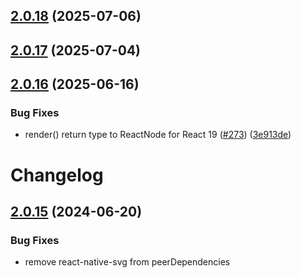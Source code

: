 

## [2.0.18](https://github.com/rosskhanas/react-qr-code/compare/2.0.17...2.0.18) (2025-07-06)

## [2.0.17](https://github.com/rosskhanas/react-qr-code/compare/2.0.16...2.0.17) (2025-07-04)

## [2.0.16](https://github.com/rosskhanas/react-qr-code/compare/2.0.15...2.0.16) (2025-06-16)


### Bug Fixes

* render() return type to ReactNode for React 19 ([#273](https://github.com/rosskhanas/react-qr-code/issues/273)) ([3e913de](https://github.com/rosskhanas/react-qr-code/commit/3e913def7dcf36df2972da2d05299bc9147e593a))

# Changelog

## [2.0.15](https://github.com/rosskhanas/react-qr-code/compare/2.0.14...2.0.15) (2024-06-20)

### Bug Fixes

* remove react-native-svg from peerDependencies
